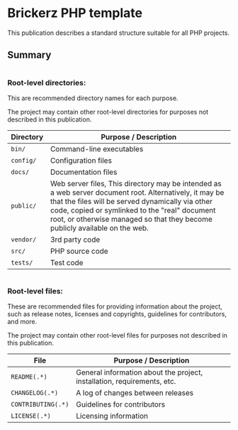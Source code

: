 # Brickerz PHP template

This publication describes a standard structure suitable for all PHP projects.

<!-- Command-line tools for `validating` or `generating` projects which are included with this standard are documented [here](./docs/tools.md). -->

## Summary
#

### **Root-level directories:**

This are recommended directory names for each purpose. 

The project may contain other root-level directories for purposes not described in this publication.

| Directory                  | Purpose / Description                           |
| -------------------------- | ----------------------------------------------- |
| `bin/`                     | Command-line executables                        |
| `config/`                  | Configuration files                             |
| `docs/`                    | Documentation files                             |
| `public/`                  | Web server files, This directory may be intended as a web server document root. Alternatively, it may be that the files will be served dynamically via other code, copied or symlinked to the "real" document root, or otherwise managed so that they become publicly available on the web.  |
| `vendor/`                  | 3rd party code                                  |
| `src/`                     | PHP source code                                 |
| `tests/`                   | Test code                                       |

#
### **Root-level files:**

These are recommended files for providing information about the project, such as release notes, licenses and copyrights, guidelines for contributors, and more.

The project may contain other root-level files for purposes not described in this publication.

| File                       | Purpose / Description                           |
| -------------------------- | ----------------------------------------------- |
| `README(.*)`               | General information about the project, installation, requirements, etc. |
| `CHANGELOG(.*)`            | A log of changes between releases               |
| `CONTRIBUTING(.*)`         | Guidelines for contributors                     |
| `LICENSE(.*)`              | Licensing information                           |

<!-- # -->
<!-- ### **Source code structure:** -->
